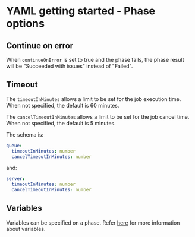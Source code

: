 # YAML getting started - Phase options

## Continue on error

When `continueOnError` is set to true and the phase fails, the phase result will be \"Succeeded with issues\" instead of "Failed\".

## Timeout

The `timeoutInMinutes` allows a limit to be set for the job execution time. When not specified, the default is 60 minutes.

The `cancelTimeoutInMinutes` allows a limit to be set for the job cancel time. When not specified, the default is 5 minutes.

The schema is:

```yaml
queue:
  timeoutInMinutes: number
  cancelTimeoutInMinutes: number
```

and:

```yaml
server:
  timeoutInMinutes: number
  cancelTimeoutInMinutes: number
```

## Variables

Variables can be specified on a phase. Refer [here](index.md#Variables) for more information about variables.
